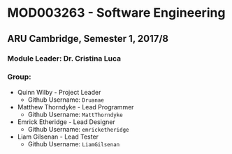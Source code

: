 # MOD003263 - Software Engineering
## ARU Cambridge, Semester 1, 2017/8
### Module Leader: Dr. Cristina Luca
### Group:
* Quinn Wilby - Project Leader
	* Github Username: `Druanae`
* Matthew Thorndyke - Lead Programmer
	* Github Username: `MattThorndyke`
* Emrick Etheridge - Lead Designer
	* Github Username: `emricketheridge`
* Liam Gilsenan - Lead Tester
	* Github Username: `LiamGilsenan`
